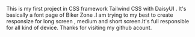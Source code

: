 This is my first project in CSS framework Tailwind CSS with DaisyUI . It's basically a font page of Biker Zone .I am trying to my best to create responsize for long screen , medium and short 
screen.It's full responsible for all kind of device. Thanks for visiting my github acount.
